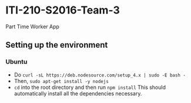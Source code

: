 # ITI-210-S2016-Team-3
Part Time Worker App

## Setting up the environment
### Ubuntu
* Do `curl -sL https://deb.nodesource.com/setup_4.x | sudo -E bash -`
* Then, `sudo apt-get install -y nodejs`
* `cd` into the root directory and then run `npm install`
This should automatically install all the dependencies necessary.